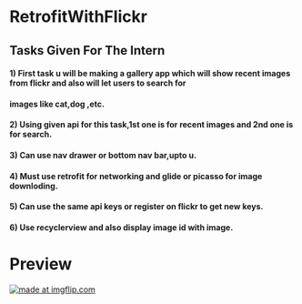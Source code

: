 # RetrofitWithFlickr

## Tasks Given For The Intern 
#### 1) First task u will be making a gallery app which will show recent images from flickr and also will let users to search for 
####    images like cat,dog ,etc.
#### 2) Using given api for this task,1st one is for recent images and 2nd one is for search.
#### 3) Can use nav drawer or bottom nav bar,upto u.
#### 4) Must use retrofit for networking and glide or picasso for image downloding.
#### 5) Can use the same api keys or register on flickr to get new keys.
#### 6) Use recyclerview and also display image id with image.

# Preview

<a href="https://imgflip.com/gif/2jyrem"><img src="https://i.imgflip.com/2jyrem.gif" title="made at imgflip.com"/></a>
